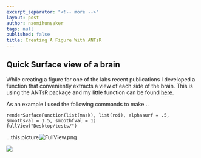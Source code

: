 ```yaml
---
excerpt_separator: "<!-- more -->"
layout: post
author: naomihunsaker
tags: null
published: false
title: Creating A Figure With ANTsR
---
```


## Quick Surface view of a brain
While creating a figure for one of the labs recent publications I developed a function that conveniently extracts a view of each side of the brain. This is using the ANTsR package and my little function can be found [here](https://github.com/Tokazama/rft/blob/master/R/fullView.R).

As an example I used the following commands to make...
```
renderSurfaceFunction(list(mask), list(roi), alphasurf = .5, smoothsval = 1.5, smoothfval = 1)
fullView("Desktop/tests/")
```
...this picture![FullView.png]({{site.baseurl}}/media/FullView.png)

![]({{site.baseurl}}/media/FullView.png)
